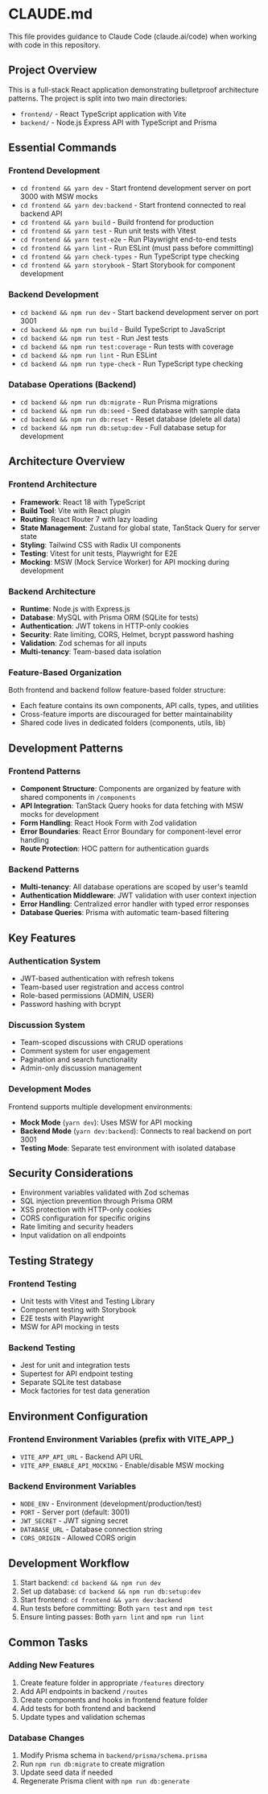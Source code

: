 # CLAUDE.md

This file provides guidance to Claude Code (claude.ai/code) when working with code in this repository.

## Project Overview

This is a full-stack React application demonstrating bulletproof architecture patterns. The project is split into two main directories:
- `frontend/` - React TypeScript application with Vite
- `backend/` - Node.js Express API with TypeScript and Prisma

## Essential Commands

### Frontend Development
- `cd frontend && yarn dev` - Start frontend development server on port 3000 with MSW mocks
- `cd frontend && yarn dev:backend` - Start frontend connected to real backend API
- `cd frontend && yarn build` - Build frontend for production
- `cd frontend && yarn test` - Run unit tests with Vitest
- `cd frontend && yarn test-e2e` - Run Playwright end-to-end tests
- `cd frontend && yarn lint` - Run ESLint (must pass before committing)
- `cd frontend && yarn check-types` - Run TypeScript type checking
- `cd frontend && yarn storybook` - Start Storybook for component development

### Backend Development
- `cd backend && npm run dev` - Start backend development server on port 3001
- `cd backend && npm run build` - Build TypeScript to JavaScript
- `cd backend && npm run test` - Run Jest tests
- `cd backend && npm run test:coverage` - Run tests with coverage
- `cd backend && npm run lint` - Run ESLint
- `cd backend && npm run type-check` - Run TypeScript type checking

### Database Operations (Backend)
- `cd backend && npm run db:migrate` - Run Prisma migrations
- `cd backend && npm run db:seed` - Seed database with sample data
- `cd backend && npm run db:reset` - Reset database (delete all data)
- `cd backend && npm run db:setup:dev` - Full database setup for development

## Architecture Overview

### Frontend Architecture
- **Framework**: React 18 with TypeScript
- **Build Tool**: Vite with React plugin
- **Routing**: React Router 7 with lazy loading
- **State Management**: Zustand for global state, TanStack Query for server state
- **Styling**: Tailwind CSS with Radix UI components
- **Testing**: Vitest for unit tests, Playwright for E2E
- **Mocking**: MSW (Mock Service Worker) for API mocking during development

### Backend Architecture
- **Runtime**: Node.js with Express.js
- **Database**: MySQL with Prisma ORM (SQLite for tests)
- **Authentication**: JWT tokens in HTTP-only cookies
- **Security**: Rate limiting, CORS, Helmet, bcrypt password hashing
- **Validation**: Zod schemas for all inputs
- **Multi-tenancy**: Team-based data isolation

### Feature-Based Organization
Both frontend and backend follow feature-based folder structure:
- Each feature contains its own components, API calls, types, and utilities
- Cross-feature imports are discouraged for better maintainability
- Shared code lives in dedicated folders (components, utils, lib)

## Development Patterns

### Frontend Patterns
- **Component Structure**: Components are organized by feature with shared components in `/components`
- **API Integration**: TanStack Query hooks for data fetching with MSW mocks for development
- **Form Handling**: React Hook Form with Zod validation
- **Error Boundaries**: React Error Boundary for component-level error handling
- **Route Protection**: HOC pattern for authentication guards

### Backend Patterns
- **Multi-tenancy**: All database operations are scoped by user's teamId
- **Authentication Middleware**: JWT validation with user context injection
- **Error Handling**: Centralized error handler with typed error responses
- **Database Queries**: Prisma with automatic team-based filtering

## Key Features

### Authentication System
- JWT-based authentication with refresh tokens
- Team-based user registration and access control
- Role-based permissions (ADMIN, USER)
- Password hashing with bcrypt

### Discussion System
- Team-scoped discussions with CRUD operations
- Comment system for user engagement
- Pagination and search functionality
- Admin-only discussion management

### Development Modes
Frontend supports multiple development environments:
- **Mock Mode** (`yarn dev`): Uses MSW for API mocking
- **Backend Mode** (`yarn dev:backend`): Connects to real backend on port 3001
- **Testing Mode**: Separate test environment with isolated database

## Security Considerations

- Environment variables validated with Zod schemas
- SQL injection prevention through Prisma ORM
- XSS protection with HTTP-only cookies
- CORS configuration for specific origins
- Rate limiting and security headers
- Input validation on all endpoints

## Testing Strategy

### Frontend Testing
- Unit tests with Vitest and Testing Library
- Component testing with Storybook
- E2E tests with Playwright
- MSW for API mocking in tests

### Backend Testing
- Jest for unit and integration tests
- Supertest for API endpoint testing
- Separate SQLite test database
- Mock factories for test data generation

## Environment Configuration

### Frontend Environment Variables (prefix with VITE_APP_)
- `VITE_APP_API_URL` - Backend API URL
- `VITE_APP_ENABLE_API_MOCKING` - Enable/disable MSW mocking

### Backend Environment Variables
- `NODE_ENV` - Environment (development/production/test)
- `PORT` - Server port (default: 3001)
- `JWT_SECRET` - JWT signing secret
- `DATABASE_URL` - Database connection string
- `CORS_ORIGIN` - Allowed CORS origin

## Development Workflow

1. Start backend: `cd backend && npm run dev`
2. Set up database: `cd backend && npm run db:setup:dev`
3. Start frontend: `cd frontend && yarn dev:backend`
4. Run tests before committing: Both `yarn test` and `npm test`
5. Ensure linting passes: Both `yarn lint` and `npm run lint`

## Common Tasks

### Adding New Features
1. Create feature folder in appropriate `/features` directory
2. Add API endpoints in backend `/routes`
3. Create components and hooks in frontend feature folder
4. Add tests for both frontend and backend
5. Update types and validation schemas

### Database Changes
1. Modify Prisma schema in `backend/prisma/schema.prisma`
2. Run `npm run db:migrate` to create migration
3. Update seed data if needed
4. Regenerate Prisma client with `npm run db:generate`